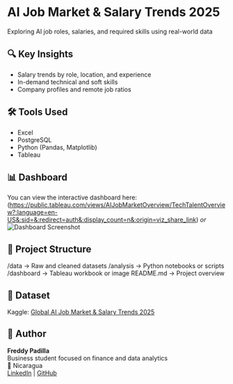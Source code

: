 # AI Job Market & Salary Trends 2025
Exploring AI job roles, salaries, and required skills using real-world data

## 🔍 Key Insights
- Salary trends by role, location, and experience
- In-demand technical and soft skills
- Company profiles and remote job ratios

## 🛠️ Tools Used
- Excel
- PostgreSQL
- Python (Pandas, Matplotlib)
- Tableau

## 📊 Dashboard
You can view the interactive dashboard here: (https://public.tableau.com/views/AIJobMarketOverview/TechTalentOverview?:language=en-US&:sid=&:redirect=auth&:display_count=n&:origin=viz_share_link)
_or_  
![Dashboard Screenshot](/Users/frdilla/Desktop/AI/Job/Market//&/Salary/Trends/2025/AI/Job/Market/Overview.png)

## 📁 Project Structure
/data → Raw and cleaned datasets 
/analysis → Python notebooks or scripts 
/dashboard → Tableau workbook or image 
README.md → Project overview

## 📌 Dataset
Kaggle: [Global AI Job Market & Salary Trends 2025](https://www.kaggle.com/datasets/bismasajjad/global-ai-job-market-and-salary-trends-2025)

## 👤 Author
**Freddy Padilla**  
Business student focused on finance and data analytics  
📍 Nicaragua  
[LinkedIn](https://www.linkedin.com/in/freddyp06/) | [GitHub](https://github.com/freddy-padilla)

